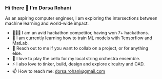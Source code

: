 ### Hi there 👋 I'm Dorsa Rohani

As an aspiring computer engineer, I am exploring the intersections between machine learning and world-wide impact.


- 👩🏻‍💻 I am an avid hackathon competitor, having won 7+ hackathons.
- 🌱 I am currently learning how to train ML models with Tensorflow and MatLab.
- 💬 Reach out to me if you want to collab on a project, or for anything else.
- 🎻 I love to play the cello for my local string orchestra ensemble.
- ⚡️ I also love to tinker, build, design and explore circuitry and CAD.
- 📫 How to reach me: dorsa.rohani@gmail.com
